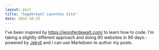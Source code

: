 ```yaml
---
layout: post
title: "Sagekreyol Launches Site"
date: 2016-10-25
---
```


I've been inspired by https://jenniferdewalt.com/ to learn how to code.  I'm taking a slightly different approach and doing 90 websites in 90 days.- powered by [Jekyll](http://jekyllrb.com) and I can use Markdown to author my posts. 
